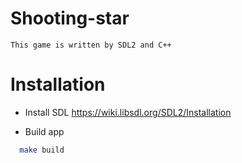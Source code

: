 # Shooting-star
`This game is written by SDL2 and C++`

# Installation 
  - Install SDL https://wiki.libsdl.org/SDL2/Installation

  - Build app
```bash
  make build
```
